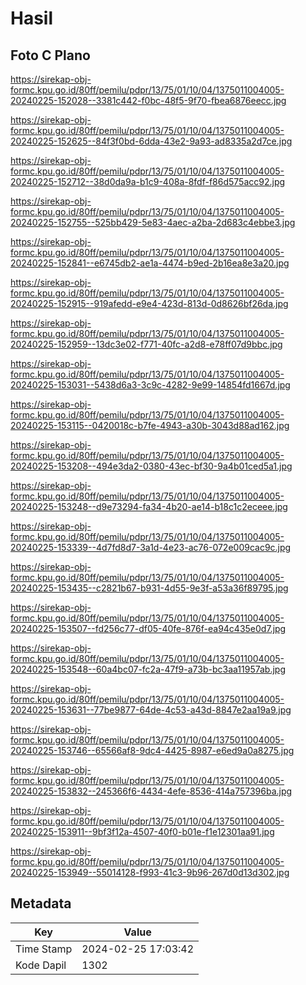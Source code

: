# Hasil

## Foto C Plano

https://sirekap-obj-formc.kpu.go.id/80ff/pemilu/pdpr/13/75/01/10/04/1375011004005-20240225-152028--3381c442-f0bc-48f5-9f70-fbea6876eecc.jpg

https://sirekap-obj-formc.kpu.go.id/80ff/pemilu/pdpr/13/75/01/10/04/1375011004005-20240225-152625--84f3f0bd-6dda-43e2-9a93-ad8335a2d7ce.jpg

https://sirekap-obj-formc.kpu.go.id/80ff/pemilu/pdpr/13/75/01/10/04/1375011004005-20240225-152712--38d0da9a-b1c9-408a-8fdf-f86d575acc92.jpg

https://sirekap-obj-formc.kpu.go.id/80ff/pemilu/pdpr/13/75/01/10/04/1375011004005-20240225-152755--525bb429-5e83-4aec-a2ba-2d683c4ebbe3.jpg

https://sirekap-obj-formc.kpu.go.id/80ff/pemilu/pdpr/13/75/01/10/04/1375011004005-20240225-152841--e6745db2-ae1a-4474-b9ed-2b16ea8e3a20.jpg

https://sirekap-obj-formc.kpu.go.id/80ff/pemilu/pdpr/13/75/01/10/04/1375011004005-20240225-152915--919afedd-e9e4-423d-813d-0d8626bf26da.jpg

https://sirekap-obj-formc.kpu.go.id/80ff/pemilu/pdpr/13/75/01/10/04/1375011004005-20240225-152959--13dc3e02-f771-40fc-a2d8-e78ff07d9bbc.jpg

https://sirekap-obj-formc.kpu.go.id/80ff/pemilu/pdpr/13/75/01/10/04/1375011004005-20240225-153031--5438d6a3-3c9c-4282-9e99-14854fd1667d.jpg

https://sirekap-obj-formc.kpu.go.id/80ff/pemilu/pdpr/13/75/01/10/04/1375011004005-20240225-153115--0420018c-b7fe-4943-a30b-3043d88ad162.jpg

https://sirekap-obj-formc.kpu.go.id/80ff/pemilu/pdpr/13/75/01/10/04/1375011004005-20240225-153208--494e3da2-0380-43ec-bf30-9a4b01ced5a1.jpg

https://sirekap-obj-formc.kpu.go.id/80ff/pemilu/pdpr/13/75/01/10/04/1375011004005-20240225-153248--d9e73294-fa34-4b20-ae14-b18c1c2eceee.jpg

https://sirekap-obj-formc.kpu.go.id/80ff/pemilu/pdpr/13/75/01/10/04/1375011004005-20240225-153339--4d7fd8d7-3a1d-4e23-ac76-072e009cac9c.jpg

https://sirekap-obj-formc.kpu.go.id/80ff/pemilu/pdpr/13/75/01/10/04/1375011004005-20240225-153435--c2821b67-b931-4d55-9e3f-a53a36f89795.jpg

https://sirekap-obj-formc.kpu.go.id/80ff/pemilu/pdpr/13/75/01/10/04/1375011004005-20240225-153507--fd256c77-df05-40fe-876f-ea94c435e0d7.jpg

https://sirekap-obj-formc.kpu.go.id/80ff/pemilu/pdpr/13/75/01/10/04/1375011004005-20240225-153548--60a4bc07-fc2a-47f9-a73b-bc3aa11957ab.jpg

https://sirekap-obj-formc.kpu.go.id/80ff/pemilu/pdpr/13/75/01/10/04/1375011004005-20240225-153631--77be9877-64de-4c53-a43d-8847e2aa19a9.jpg

https://sirekap-obj-formc.kpu.go.id/80ff/pemilu/pdpr/13/75/01/10/04/1375011004005-20240225-153746--65566af8-9dc4-4425-8987-e6ed9a0a8275.jpg

https://sirekap-obj-formc.kpu.go.id/80ff/pemilu/pdpr/13/75/01/10/04/1375011004005-20240225-153832--245366f6-4434-4efe-8536-414a757396ba.jpg

https://sirekap-obj-formc.kpu.go.id/80ff/pemilu/pdpr/13/75/01/10/04/1375011004005-20240225-153911--9bf3f12a-4507-40f0-b01e-f1e12301aa91.jpg

https://sirekap-obj-formc.kpu.go.id/80ff/pemilu/pdpr/13/75/01/10/04/1375011004005-20240225-153949--55014128-f993-41c3-9b96-267d0d13d302.jpg


## Metadata

| Key        | Value               |
| ---------- | ------------------- |
| Time Stamp | 2024-02-25 17:03:42 |
| Kode Dapil | 1302                |




